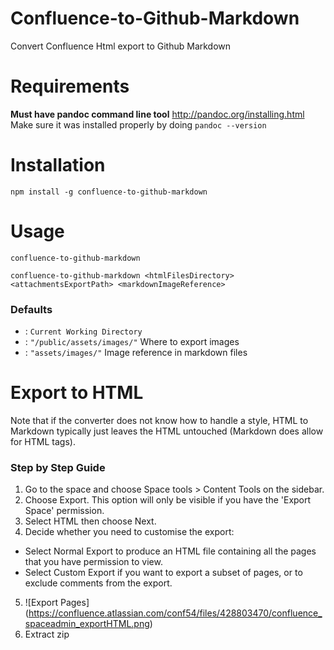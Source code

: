 # Confluence-to-Github-Markdown
Convert Confluence Html export to Github Markdown
# Requirements
 **Must have pandoc command line tool**
 http://pandoc.org/installing.html
 Make sure it was installed properly by doing `pandoc --version`
# Installation
`npm install -g confluence-to-github-markdown`
# Usage
  `confluence-to-github-markdown`
  
  `confluence-to-github-markdown <htmlFilesDirectory> <attachmentsExportPath> <markdownImageReference>`
  
  ### Defaults
  * <htmlFilesDirectory> : `Current Working Directory`
  * <attachmentsExportPath> : `"/public/assets/images/"` Where to export images
  * <markdownImageReference> : `"assets/images/"` Image reference in markdown files


# Export to HTML
Note that if the converter does not know how to handle a style, HTML to Markdown typically just leaves the HTML untouched (Markdown does allow for HTML tags).

### Step by Step Guide

1. Go to the space and choose Space tools > Content Tools on the sidebar. 
2. Choose Export. This option will only be visible if you have the 'Export Space' permission.
3. Select HTML  then choose Next.
4. Decide whether you need to customise the export:
  * Select Normal Export to produce an HTML file containing all the pages that you have permission to view.
  * Select Custom Export if you want to export a subset of pages, or to exclude comments from the export. 
5. ![Export Pages] (https://confluence.atlassian.com/conf54/files/428803470/confluence_spaceadmin_exportHTML.png)
6. Extract zip
